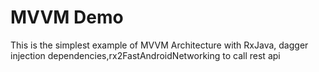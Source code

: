 # MVVM Demo
This is the simplest example of MVVM Architecture  with RxJava, dagger injection dependencies,rx2FastAndroidNetworking to call rest api
